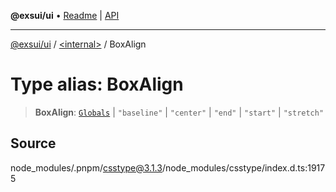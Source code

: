 **@exsui/ui** • [Readme](../../README.md) \| [API](../../globals.md)

***

[@exsui/ui](../../README.md) / [\<internal\>](../README.md) / BoxAlign

# Type alias: BoxAlign

> **BoxAlign**: [`Globals`](Globals.md) \| `"baseline"` \| `"center"` \| `"end"` \| `"start"` \| `"stretch"`

## Source

node\_modules/.pnpm/csstype@3.1.3/node\_modules/csstype/index.d.ts:19175
